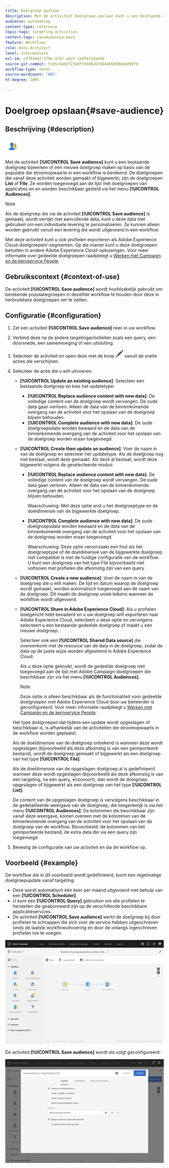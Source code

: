 ```yaml
---
title: Doelgroep opslaan
description: Met de activiteit Doelgroep opslaan kunt u een bestaande doelgroep bijwerken of een nieuwe doelgroep maken op basis van de populatie die stroomopwaarts in een workflow is berekend.
audience: automating
content-type: reference
topic-tags: targeting-activities
context-tags: saveAudience,main
feature: Workflows
role: Data Architect
level: Intermediate
exl-id: c3f029d7-779e-47e7-a925-1e8f672da4dd
source-git-commit: fcb5c4a92f23bdffd1082b7b044b5859dead9d70
workflow-type: tm+mt
source-wordcount: '803'
ht-degree: 100%

---
```


# Doelgroep opslaan{#save-audience}

## Beschrijving {#description}

![](assets/save_audience.png)

Met de activiteit **[!UICONTROL Save audience]** kunt u een bestaande doelgroep bijwerken of een nieuwe doelgroep maken op basis van de populatie die stroomopwaarts in een workflow is berekend. De doelgroepen die vanaf deze activiteit worden gemaakt of bijgewerkt, zijn de doelgroepen **List** of **File**. Ze worden toegevoegd aan de lijst met doelgroepen van applicaties en en worden beschikbaar gesteld via het menu **[!UICONTROL Audiences]**.

>[!NOTE]
>
>Als de doelgroep die via de activiteit **[!UICONTROL Save audience]** is gemaakt, wordt verrijkt met aanvullende data, kunt u deze data niet gebruiken om een individuele levering te personaliseren. Ze kunnen alleen worden gebruikt vanuit een levering die wordt uitgevoerd in een workflow.

Met deze activiteit kunt u ook profielen exporteren als Adobe Experience Cloud-doelgroepen/-segmenten. Op die manier kunt u deze doelgroepen benutten in andere Adobe Experience Cloud-oplossingen. Voor meer informatie over gedeelde doelgroepen raadpleegt u [Werken met Campaign en de kernservice People](../../integrating/using/about-campaign-audience-manager-or-people-core-service-integration.md).

## Gebruikscontext {#context-of-use}

De activiteit **[!UICONTROL Save audience]** wordt hoofdzakelijk gebruikt om berekende populatiegroepen in dezelfde workflow te houden door deze in herbruikbare doelgroepen om te zetten.

## Configuratie {#configuration}

1. Zet een activiteit **[!UICONTROL Save audience]** neer in uw workflow.
1. Verbind deze na de andere targetingactiviteiten zoals een query, een doorsnede, een samenvoeging of een uitsluiting.
1. Selecteer de activiteit en open deze met de knop ![](assets/edit_darkgrey-24px.png) vanuit de snelle acties die verschijnen.
1. Selecteer de actie die u wilt uitvoeren:

   * **[!UICONTROL Update an existing audience]**: Selecteer een bestaande doelgroep en kies het updatetype:

      * **[!UICONTROL Replace audience content with new data]**: De volledige content van de doelgroep wordt vervangen. De oude data gaan verloren. Alleen de data van de binnenkomende overgang van de activiteit voor het opslaan van de doelgroep blijven behouden.
      * **[!UICONTROL Complete audience with new data]**: De oude doelgroepsdata worden bewaard en de data van de binnenkomende overgang van de activiteit voor het opslaan van de doelgroep worden eraan toegevoegd.

   * **[!UICONTROL Create then update an audience]**: Voer de naam in van de doelgroep en selecteer het updatetype. Als de doelgroep nog niet bestaat, wordt deze gemaakt. Als deze al bestaat, wordt deze bijgewerkt volgens de geselecteerde modus:

      * **[!UICONTROL Replace audience content with new data]**: De volledige content van de doelgroep wordt vervangen. De oude data gaan verloren. Alleen de data van de binnenkomende overgang van de activiteit voor het opslaan van de doelgroep blijven behouden.

        Waarschuwing: Met deze optie wist u het doelgroeptype en de doeldimensie van de bijgewerkte doelgroep.

      * **[!UICONTROL Complete audience with new data]**: De oude doelgroepsdata worden bewaard en de data van de binnenkomende overgang van de activiteit voor het opslaan van de doelgroep worden eraan toegevoegd.

        Waarschuwing: Deze optie veroorzaakt een fout als het doelgroeptype of de doeldimensie van de bijgewerkte doelgroep niet compatibel is met de huidige configuratie van de workflow. U kunt een doelgroep van het type File bijvoorbeeld niet voltooien met profielen die afkomstig zijn van een query.

   * **[!UICONTROL Create a new audience]**: Voer de naam in van de doelgroep die u wilt maken. De tijd en datum waarop de doelgroep wordt gemaakt, worden automatisch toegevoegd aan de naam van de doelgroep. Dit maakt de doelgroep uniek telkens wanneer de workflow wordt uitgevoerd.
   * **[!UICONTROL Share in Adobe Experience Cloud]**: Als u profielen doelgericht hebt benaderd en u uw doelgroep wilt exporteren naar Adobe Experience Cloud, selecteert u deze optie en vervolgens selecteert u een bestaande gedeelde doelgroep of maakt u een nieuwe doelgroep.

     Selecteer ook een **[!UICONTROL Shared Data source]** die overeenkomt met de resource van de data in de doelgroep, zodat de data op de juiste wijze worden afgestemd in Adobe Experience Cloud.

     Als u deze optie gebruikt, wordt de gedeelde doelgroep niet toegevoegd aan de lijst met Adobe Campaign-doelgroepen die beschikbaar zijn via het menu **[!UICONTROL Audiences]**.

     >[!NOTE]
     >
     >Deze optie is alleen beschikbaar als de functionaliteit voor gedeelde doelgroepen met Adobe Experience Cloud door uw beheerder is geconfigureerd. Voor meer informatie raadpleegt u [Werken met Campaign en de kernservice People](../../integrating/using/about-campaign-audience-manager-or-people-core-service-integration.md).

   Het type doelgroepen dat tijdens een update wordt opgeslagen of beschikbaar is, is afhankelijk van de activiteiten die stroomopwaarts in de workflow worden geplaatst.

   Als de doeldimensie van de doelgroep onbekend is wanneer deze wordt opgeslagen (bijvoorbeeld als deze afkomstig is van een geïmporteerd bestand), wordt de doelgroep gemaakt of bijgewerkt als een doelgroep van het type **[!UICONTROL File]**.

   Als de doeldimensie van de opgeslagen doelgroep al is gedefinieerd wanneer deze wordt opgeslagen (bijvoorbeeld als deze afkomstig is van een targeting, na een query, enzovoort), dan wordt de doelgroep opgeslagen of bijgewerkt als een doelgroep van het type **[!UICONTROL List]**.

   De content van de opgeslagen doelgroep is vervolgens beschikbaar in de gedetailleerde weergave van de doelgroep, die toegankelijk is via het menu **[!UICONTROL Audiences]**. De kolommen die beschikbaar zijn vanaf deze weergave, komen overeen met de kolommen van de binnenkomende overgang van de activiteit voor het opslaan van de doelgroep van de workflow. Bijvoorbeeld: de kolommen van het geïmporteerde bestand, de extra data die via een query zijn toegevoegd.

1. Bevestig de configuratie van uw activiteit en sla de workflow op.

## Voorbeeld {#example}

De workflow die in dit voorbeeld wordt gedefinieerd, toont een regelmatige doelgroepupdate vanaf targeting:

* Deze wordt automatisch één keer per maand uitgevoerd met behulp van een **[!UICONTROL Scheduler]**.
* U kunt een **[!UICONTROL Query]** gebruiken om alle profielen te herstellen die geabonneerd zijn op de verschillende beschikbare applicatieservices.
* De activiteit **[!UICONTROL Save audience]** werkt de doelgroep bij door profielen te schrappen die zich voor de service hebben uitgeschreven sinds de laatste workflowuitvoering en door de onlangs ingeschreven profielen toe te voegen.

![](assets/save_audience_example_1.png)

De activiteit **[!UICONTROL Save audience]** wordt als volgt geconfigureerd:

![](assets/save_audience_example_2.png)
